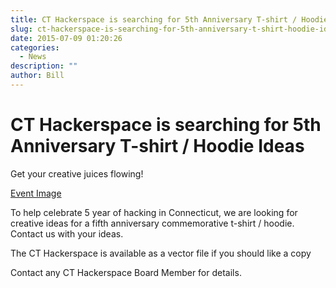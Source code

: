 ```yaml
---
title: CT Hackerspace is searching for 5th Anniversary T-shirt / Hoodie Ideas
slug: ct-hackerspace-is-searching-for-5th-anniversary-t-shirt-hoodie-ideas
date: 2015-07-09 01:20:26
categories:
  - News
description: ""
author: Bill
---
```


# CT Hackerspace is searching for 5th Anniversary T-shirt / Hoodie Ideas

Get your creative juices flowing!

[Event Image](http://photos2.meetupstatic.com/photos/event/3/2/7/0/event_341112912.jpeg)

To help celebrate 5 year of hacking in Connecticut, we are looking for creative ideas for a fifth anniversary commemorative t-shirt / hoodie. Contact us with your ideas.

The CT Hackerspace is available as a vector file if you should like a copy

Contact any CT Hackerspace Board Member for details.
